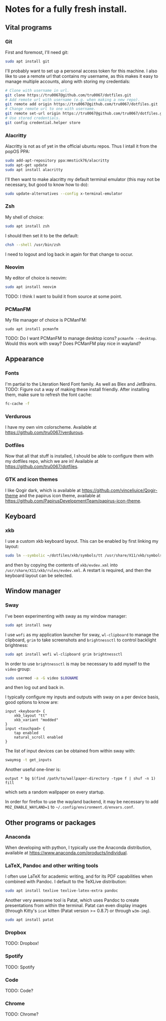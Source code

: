 # Notes for a fully fresh install.

## Vital programs

### Git
First and foremost, I'll need git:
```bash
sudo apt install git
```
I'll probably want to set up a personal access token for this machine. I also
like to use a remote url that contains my username, as this makes it easy to
manage multiple accounts, along with storing my credentials:
```bash
# Clone with username in url.
git clone https://tru0067@github.com/tru0067/dotfiles.git
# Add remote url with username (e.g. when making a new repo).
git remote add origin https://tru0067@github.com/tru0067/dotfiles.git
# Change remote url to one with username.
git remote set-url origin https://tru0067@github.com/tru0067/dotfiles.git
# Use stored credentials.
git config credential.helper store
```

### Alacritty
Alacritty is not as of yet in the official ubuntu repos. Thus I intall it from
the popOS PPA:
```bash
sudo add-apt-repository ppa:mmstick76/alacritty
sudo apt-get update
sudo apt install alacritty
```
I'll then want to make alacritty my default terminal emulator (this may not be
necessary, but good to know how to do):
```bash
sudo update-alternatives --config x-terminal-emulator
```

### Zsh
My shell of choice:
```bash
sudo apt install zsh
```
I should then set it to be the default:
```bash
chsh --shell /usr/bin/zsh
```
I need to logout and log back in again for that change to occur.

### Neovim
My editor of choice is neovim:
```bash
sudo apt install neovim
```

TODO: I think I want to build it from source at some point.

### PCManFM
My file manager of choice is PCManFM:
```
sudo apt install pcmanfm
```

TODO: Do I want PCManFM to manage desktop icons? `pcmanfm --desktop`. Would this
work with sway? Does PCManFM play nice in wayland?

## Appearance

### Fonts
I'm partial to the Literation Nerd Font family. As well as Blex and JetBrains.
TODO: Figure out a way of making these install friendly.
After installing them, make sure to refresh the font cache:
```bash
fc-cache -f
```

### Verdurous
I have my own vim colorscheme. Available at
<https://github.com/tru0067/verdurous>.

### Dotfiles
Now that all that stuff is installed, I should be able to configure them with my
dotfiles repo, which we are in! Available at
<https://github.com/tru0067/dotfiles>.

### GTK and icon themes
I like Qogir dark, which is available at
<https://github.com/vinceliuice/Qogir-theme> and the papirus icon theme,
available at <https://github.com/PapirusDevelopmentTeam/papirus-icon-theme>.

## Keyboard

### xkb
I use a custom xkb keyboard layout. This can be enabled by first linking my
layout:
```bash
sudo ln --symbolic ~/dotfiles/xkb/symbols/tt /usr/share/X11/xkb/symbols
```
and then by copying the contents of `xkb/evdev.xml` into
`/usr/share/X11/xkb/rules/evdev.xml`. A restart is required, and then the
keyboard layout can be selected.

## Window manager

### Sway
I've been experimenting with sway as my window manager:
```bash
sudo apt install sway
```

I use `wofi` as my application launcher for sway, `wl-clipboard` to manage the
clipboard, `grim` to take screenshots and `brightnessctl` to control backlight
brightness:
```bash
sudo apt install wofi wl-clipboard grim brightnessctl
```
In order to use `brightnessctl` is may be necessary to add myself to the `video`
group:
```bash
sudo usermod -a -G video $LOGNAME
```
and then log out and back in.


I typically configure my inputs and outputs with sway on a per device basis,
good options to know are:
```
input <keyboard> {
    xkb_layout "tt"
    xkb_variant "modded"
}
input <touchpad> {
    tap enabled
    natural_scroll enabled
}
```
The list of input devices can be obtained from within sway with:
```bash
swaymsg -t get_inputs
```
Another useful one-liner is:
```
output * bg $(find /path/to/wallpaper-directory -type f | shuf -n 1) fill
```
which sets a random wallpaper on every startup.

In order for firefox to use the wayland backend, it may be necessary to add
`MOZ_ENABLE_WAYLAND=1` to `~/.config/environment.d/envars.conf`.

## Other programs or packages

### Anaconda
When developing with python, I typically use the Anaconda distribution,
available at <https://www.anaconda.com/products/individual>.

### LaTeX, Pandoc and other writing tools
I often use LaTeX for academic writing, and for its PDF capabilities when
combined with Pandoc. I default to the TeXLive distribution:
```bash
sudo apt install texlive texlive-latex-extra pandoc
```

Another very awesome tool is Patat, which uses Pandoc to create presentations
from within the terminal. Patat can even display images (through Kitty's `icat`
kitten (Patat version >= 0.8.7) or through `w3m-img`).
```bash
sudo apt install patat
```

### Dropbox
TODO: Dropbox!

### Spotify
TODO: Spotify

### Code
TODO: Code?

### Chrome
TODO: Chrome?
